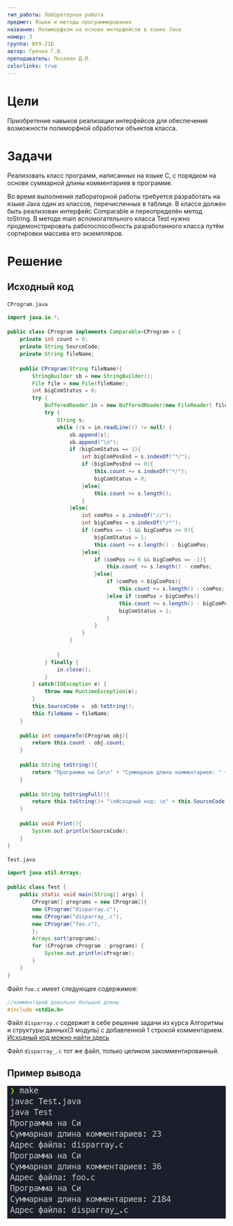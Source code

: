 ```yaml
---
тип_работы: Лабораторная работа
предмет: Языки и методы программирования
название: Полиморфизм на основе интерфейсов в языке Java
номер: 3
группа: ИУ9-21Б
автор: Гречко Г.В.
преподаватель: Посевин Д.П.
colorlinks: true
---
```


# Цели

Приобретение навыков реализации интерфейсов для обеспечения возможности
полиморфной обработки объектов класса.

# Задачи

Реализовать класс программ, написанных на языке C, с порядком на
основе суммарной длины комментариев в программе.

Во время выполнения лабораторной работы требуется разработать на языке Java один из
классов, перечисленных в таблице. В классе должен быть реализован интерфейс Comparable<T>
и переопределён метод toString. В методе main вспомогательного класса Test нужно
продемонстрировать работоспособность разработанного класса путём сортировки массива его
экземпляров.

# Решение

## Исходный код

`CProgram.java`

```java
import java.io.*;

public class CProgram implements Comparable<CProgram > {
    private int count = 0;
    private String SourceCode;
    private String fileName;

    public CProgram(String fileName){
        StringBuilder sb = new StringBuilder();
        File file = new File(fileName);
        int bigComStatus = 0;
        try {
            BufferedReader in = new BufferedReader(new FileReader( file.getAbsoluteFile()));
            try {
                String s;
                while ((s = in.readLine()) != null) {
                    sb.append(s);
                    sb.append("\n");
                    if (bigComStatus == 1){
                        int bigComPosEnd = s.indexOf("*/");
                        if (bigComPosEnd >= 0){
                            this.count += s.indexOf("*/");
                            bigComStatus = 0;
                        }else{
                            this.count += s.length();
                        }
                    }else{
                        int comPos = s.indexOf("//");
                        int bigComPos = s.indexOf("/*");
                        if (comPos == -1 && bigComPos >= 0){
                            bigComStatus = 1;
                            this.count += s.length() - bigComPos;
                        }else{
                            if (comPos >= 0 && bigComPos == -1){
                                this.count += s.length() - comPos;
                            }else{
                                if (comPos < bigComPos){
                                    this.count += s.length() - comPos;
                                }else if (comPos > bigComPos){
                                    this.count += s.length() - bigComPos;
                                    bigComStatus = 1;
                                }
                            }
                        }
                    }

                }
            } finally {
                in.close();
            }
        } catch(IOException e) {
            throw new RuntimeException(e);
        }
        this.SourceCode =  sb.toString();
        this.fileName = fileName;
    }

    public int compareTo(CProgram obj){
        return this.count - obj.count;
    }

    public String toString(){
        return "Программа на Си\n" + "Суммарная длина комментариев: " + this.count + "\nАдрес файла: " + this.fileName;
    }

    public String toStringFull(){
        return this.toString()+ "\nИсходный код: \n" + this.SourceCode;
    }

    public void Print(){
        System.out.println(SourceCode);
    }
}
```

`Test.java`

```java
import java.util.Arrays;

public class Test {
    public static void main(String[] args) {
        CProgram[] programs = new CProgram[]{
        new CProgram("disparray.c"),
        new CProgram("disparray_.c"),
        new CProgram("foo.c"),
        };
        Arrays.sort(programs);
        for (CProgram cProgram : programs) {
            System.out.println(cProgram);
        }
    }
}
```

Файл `foo.c` имеет следующее содержимое:
```c
//комментарий довольно большой длины
#include <stdio.h>
```

Файл `disparray.c` содержит в себе решение задачи из курса Алгоритмы и структуры данных(3 модуль) с добавленной 1 строкой комментарием. [Исходный код можно найти здесь](https://github.com/geogreck/ics9-c/tree/master/module3)

Файл `disparray_.c` тот же файл, только целиком закомментированный.

## Пример вывода

![Терминал](pics/lab3_out.png)



